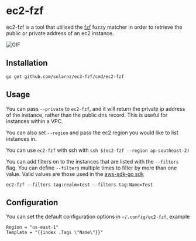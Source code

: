 # ec2-fzf

ec2-fzf is a tool that utilised the [fzf](https://github.com/junegunn/fzf)
fuzzy matcher in order to retrieve the public or private address of an ec2
instance.

![GIF](https://raw.githubusercontent.com/solarnz/ec2-fzf/master/img/ec2-fzf.gif)

## Installation

```
go get github.com/solarnz/ec2-fzf/cmd/ec2-fzf
```

## Usage

You can pass `--private` to `ec2-fzf`, and it will return the private ip address
of the instance, rather than the public dns record. This is useful for
instances within a VPC.

You can also set `--region` and pass the ec2 region you would like to list
instances in.

You can use `ec2-fzf` with ssh with `ssh $(ec2-fzf --region ap-southeast-2)`

You can add filters on to the instances that are listed with the `--filters`
flag. You can define `--filters` multiple times to filter by more than one
value. Valid values are those used in the [aws-sdk-go
sdk](http://docs.aws.amazon.com/sdk-for-go/api/service/ec2/#DescribeInstancesInput)
```
ec2-fzf --filters tag:realm=test --filters tag:Name=Test
```

## Configuration

You can set the default configuration options in `~/.config/ec2-fzf`, example
```
Region = "us-east-1"
Template = "{{index .Tags \"Name\"}}"
```

